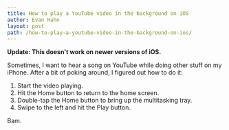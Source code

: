 ```yaml
---
title: How to play a YouTube video in the background on iOS
author: Evan Hahn
layout: post
path: /how-to-play-a-youtube-video-in-the-background-on-ios/
---
```


**Update: This doesn't work on newer versions of iOS.**

Sometimes, I want to hear a song on YouTube while doing other stuff on my iPhone. After a bit of poking around, I figured out how to do it:

1.  Start the video playing.
2.  Hit the Home button to return to the home screen.
3.  Double-tap the Home button to bring up the multitasking tray.
4.  Swipe to the left and hit the Play button.

Bam.

